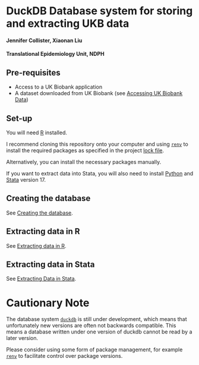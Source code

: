 # DuckDB Database system for storing and extracting UKB data

#### Jennifer Collister, Xiaonan Liu
#### Translational Epidemiology Unit, NDPH

## Pre-requisites

* Access to a UK Biobank application
* A dataset downloaded from UK Biobank (see [Accessing UK Biobank Data](https://biobank.ctsu.ox.ac.uk/~bbdatan/Accessing_UKB_data_v2.3.pdf))

## Set-up

You will need [R](https://www.r-project.org/) installed.

I recommend cloning this repository onto your computer and using [`renv`](https://rstudio.github.io/renv/articles/renv.html) to install the required packages as specified in the project [lock file](https://github.com/2cjenn/UKB_database/blob/main/renv.lock).

Alternatively, you can install the necessary packages manually.

If you want to extract data into Stata, you will also need to install [Python](https://www.python.org/) and [Stata](https://www.stata.com/new-in-stata/) version 17.

## Creating the database

See [Creating the database](database.md).

## Extracting data in R

See [Extracting data in R](r.md).

## Extracting data in Stata

See [Extracting Data in Stata](stata.md).

# Cautionary Note

The database system [`duckdb`](https://duckdb.org/) is still under development, which means that unfortunately new versions are often not backwards compatible. This means a database written under one version of duckdb cannot be read by a later version.

Please consider using some form of package management, for example [`renv`](https://rstudio.github.io/renv/articles/renv.html) to facilitate control over package versions.





